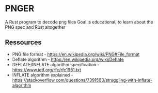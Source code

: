 # PNGER

A Rust program to decode png files
Goal is educational, to learn about the PNG spec and Rust altogether

## Ressources
- PNG file format - https://en.wikipedia.org/wiki/PNG#File_format
- Deflate algorithm - https://en.wikipedia.org/wiki/Deflate
- DEFLATE/INFLATE algorithm specification - https://www.ietf.org/rfc/rfc1951.txt
- INFLATE algorithm explained - https://stackoverflow.com/questions/7391563/struggling-with-inflate-algorithm
